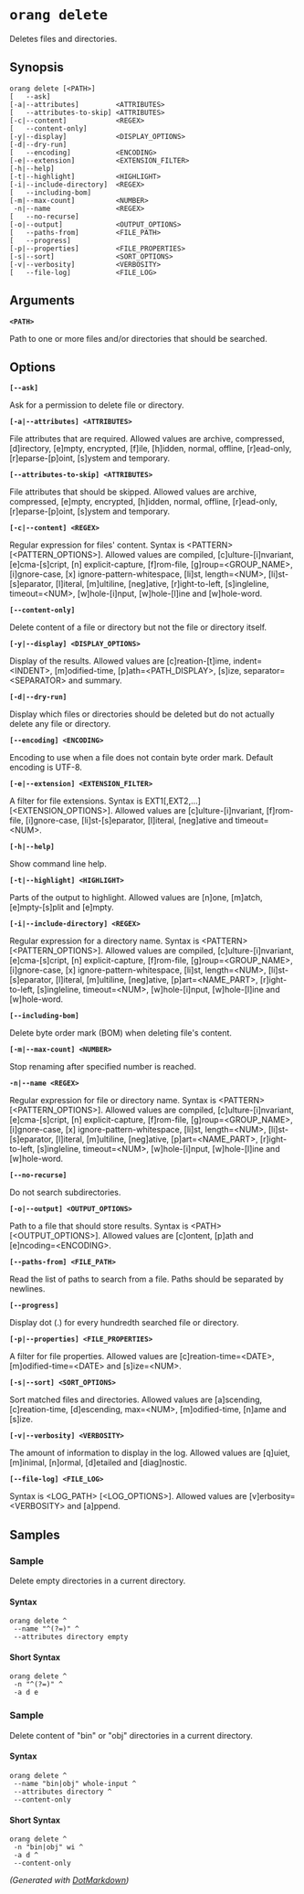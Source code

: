 ﻿# `orang delete`

Deletes files and directories\.

## Synopsis

```
orang delete [<PATH>]
[   --ask]
[-a|--attributes]         <ATTRIBUTES>
[   --attributes-to-skip] <ATTRIBUTES>
[-c|--content]            <REGEX>
[   --content-only]
[-y|--display]            <DISPLAY_OPTIONS>
[-d|--dry-run]
[   --encoding]           <ENCODING>
[-e|--extension]          <EXTENSION_FILTER>
[-h|--help]
[-t|--highlight]          <HIGHLIGHT>
[-i|--include-directory]  <REGEX>
[   --including-bom]
[-m|--max-count]          <NUMBER>
 -n|--name                <REGEX>
[   --no-recurse]
[-o|--output]             <OUTPUT_OPTIONS>
[   --paths-from]         <FILE_PATH>
[   --progress]
[-p|--properties]         <FILE_PROPERTIES>
[-s|--sort]               <SORT_OPTIONS>
[-v|--verbosity]          <VERBOSITY>
[   --file-log]           <FILE_LOG>
```

## Arguments

**`<PATH>`**

Path to one or more files and/or directories that should be searched\.

## Options

**`[--ask]`**

Ask for a permission to delete file or directory\.

**`[-a|--attributes] <ATTRIBUTES>`**

File attributes that are required\. Allowed values are archive, compressed, \[d\]irectory, \[e\]mpty, encrypted, \[f\]ile, \[h\]idden, normal, offline, \[r\]ead\-only, \[r\]eparse\-\[p\]oint, \[s\]ystem and temporary\.

**`[--attributes-to-skip] <ATTRIBUTES>`**

File attributes that should be skipped\. Allowed values are archive, compressed, \[e\]mpty, encrypted, \[h\]idden, normal, offline, \[r\]ead\-only, \[r\]eparse\-\[p\]oint, \[s\]ystem and temporary\.

**`[-c|--content] <REGEX>`**

Regular expression for files' content\. Syntax is \<PATTERN> \[\<PATTERN\_OPTIONS>\]\. Allowed values are compiled, \[c\]ulture\-\[i\]nvariant, \[e\]cma\-\[s\]cript, \[n\] explicit\-capture, \[f\]rom\-file, \[g\]roup=\<GROUP\_NAME>, \[i\]gnore\-case, \[x\] ignore\-pattern\-whitespace, \[li\]st, length=\<NUM>, \[li\]st\-\[s\]eparator, \[l\]iteral, \[m\]ultiline, \[neg\]ative, \[r\]ight\-to\-left, \[s\]ingleline, timeout=\<NUM>, \[w\]hole\-\[i\]nput, \[w\]hole\-\[l\]ine and \[w\]hole\-word\.

**`[--content-only]`**

Delete content of a file or directory but not the file or directory itself\.

**`[-y|--display] <DISPLAY_OPTIONS>`**

Display of the results\. Allowed values are \[c\]reation\-\[t\]ime, indent=\<INDENT>, \[m\]odified\-time, \[p\]ath=\<PATH\_DISPLAY>, \[s\]ize, separator=\<SEPARATOR> and summary\.

**`[-d|--dry-run]`**

Display which files or directories should be deleted but do not actually delete any file or directory\.

**`[--encoding] <ENCODING>`**

Encoding to use when a file does not contain byte order mark\. Default encoding is UTF\-8\.

**`[-e|--extension] <EXTENSION_FILTER>`**

A filter for file extensions\. Syntax is EXT1\[,EXT2,\.\.\.\] \[\<EXTENSION\_OPTIONS>\]\. Allowed values are \[c\]ulture\-\[i\]nvariant, \[f\]rom\-file, \[i\]gnore\-case, \[li\]st\-\[s\]eparator, \[l\]iteral, \[neg\]ative and timeout=\<NUM>\.

**`[-h|--help]`**

Show command line help\.

**`[-t|--highlight] <HIGHLIGHT>`**

Parts of the output to highlight\. Allowed values are \[n\]one, \[m\]atch, \[e\]mpty\-\[s\]plit and \[e\]mpty\.

**`[-i|--include-directory] <REGEX>`**

Regular expression for a directory name\. Syntax is \<PATTERN> \[\<PATTERN\_OPTIONS>\]\. Allowed values are compiled, \[c\]ulture\-\[i\]nvariant, \[e\]cma\-\[s\]cript, \[n\] explicit\-capture, \[f\]rom\-file, \[g\]roup=\<GROUP\_NAME>, \[i\]gnore\-case, \[x\] ignore\-pattern\-whitespace, \[li\]st, length=\<NUM>, \[li\]st\-\[s\]eparator, \[l\]iteral, \[m\]ultiline, \[neg\]ative, \[p\]art=\<NAME\_PART>, \[r\]ight\-to\-left, \[s\]ingleline, timeout=\<NUM>, \[w\]hole\-\[i\]nput, \[w\]hole\-\[l\]ine and \[w\]hole\-word\.

**`[--including-bom]`**

Delete byte order mark \(BOM\) when deleting file's content\.

**`[-m|--max-count] <NUMBER>`**

Stop renaming after specified number is reached\.

**`-n|--name <REGEX>`**

Regular expression for file or directory name\. Syntax is \<PATTERN> \[\<PATTERN\_OPTIONS>\]\. Allowed values are compiled, \[c\]ulture\-\[i\]nvariant, \[e\]cma\-\[s\]cript, \[n\] explicit\-capture, \[f\]rom\-file, \[g\]roup=\<GROUP\_NAME>, \[i\]gnore\-case, \[x\] ignore\-pattern\-whitespace, \[li\]st, length=\<NUM>, \[li\]st\-\[s\]eparator, \[l\]iteral, \[m\]ultiline, \[neg\]ative, \[p\]art=\<NAME\_PART>, \[r\]ight\-to\-left, \[s\]ingleline, timeout=\<NUM>, \[w\]hole\-\[i\]nput, \[w\]hole\-\[l\]ine and \[w\]hole\-word\.

**`[--no-recurse]`**

Do not search subdirectories\.

**`[-o|--output] <OUTPUT_OPTIONS>`**

Path to a file that should store results\. Syntax is \<PATH> \[\<OUTPUT\_OPTIONS>\]\. Allowed values are \[c\]ontent, \[p\]ath and \[e\]ncoding=\<ENCODING>\.

**`[--paths-from] <FILE_PATH>`**

Read the list of paths to search from a file\. Paths should be separated by newlines\.

**`[--progress]`**

Display dot \(\.\) for every hundredth searched file or directory\.

**`[-p|--properties] <FILE_PROPERTIES>`**

A filter for file properties\. Allowed values are \[c\]reation\-time=\<DATE>, \[m\]odified\-time=\<DATE> and \[s\]ize=\<NUM>\.

**`[-s|--sort] <SORT_OPTIONS>`**

Sort matched files and directories\. Allowed values are \[a\]scending, \[c\]reation\-time, \[d\]escending, max=\<NUM>, \[m\]odified\-time, \[n\]ame and \[s\]ize\.

**`[-v|--verbosity] <VERBOSITY>`**

The amount of information to display in the log\. Allowed values are \[q\]uiet, \[m\]inimal, \[n\]ormal, \[d\]etailed and \[diag\]nostic\.

**`[--file-log] <FILE_LOG>`**

Syntax is \<LOG\_PATH> \[\<LOG\_OPTIONS>\]\. Allowed values are \[v\]erbosity=\<VERBOSITY> and \[a\]ppend\.

## Samples

### Sample

Delete empty directories in a current directory.

#### Syntax

```
orang delete ^
 --name "^(?=)" ^
 --attributes directory empty
```

#### Short Syntax

```
orang delete ^
 -n "^(?=)" ^
 -a d e
```

### Sample

Delete content of "bin" or "obj" directories in a current directory.

#### Syntax

```
orang delete ^
 --name "bin|obj" whole-input ^
 --attributes directory ^
 --content-only
```

#### Short Syntax

```
orang delete ^
 -n "bin|obj" wi ^
 -a d ^
 --content-only
```

*\(Generated with [DotMarkdown](http://github.com/JosefPihrt/DotMarkdown)\)*